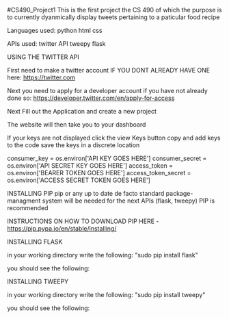 #CS490_Project1
This is the first project the CS 490 of which the purpose is to currently dyanmically display tweets pertaining to a paticular food recipe

Languages used:
python
html
css

APIs used:
twitter API
tweepy
flask


USING THE TWITTER API

First need to make a twitter account IF YOU DONT ALREADY HAVE ONE here:
https://twitter.com

Next you need to apply for a developer account if you have not already done so:
https://developer.twitter.com/en/apply-for-access

Next Fill out the Application and create a new project

The website will then take you to your dashboard

If your keys are not displayed click the view Keys button
copy and add keys to the code save the keys in a discrete location

consumer_key = os.environ['API KEY GOES HERE']
consumer_secret = os.environ['API SECRET KEY GOES HERE']
access_token = os.environ['BEARER TOKEN GOES HERE']
access_token_secret = os.environ['ACCESS SECRET TOKEN GOES HERE']





INSTALLING PIP
pip or any up to date de facto standard package-managment system will be needed for the next APIs (flask, tweepy)
PIP is recommended

INSTRUCTIONS ON HOW TO DOWNLOAD PIP HERE - https://pip.pypa.io/en/stable/installing/



INSTALLING FLASK

in your working directory write the following: "sudo pip install flask"


you should see the following:


INSTALLING TWEEPY

in your working directory write the following: "sudo pip install tweepy"

you should see the following:


